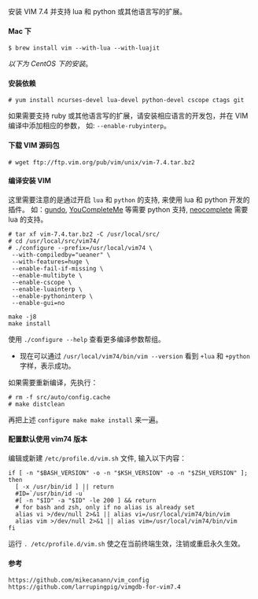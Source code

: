 安装 VIM 7.4 并支持 lua 和 python  或其他语言写的扩展。

#### Mac 下

    $ brew install vim --with-lua --with-luajit


*以下为 CentOS 下的安装*。

#### 安装依赖

    # yum install ncurses-devel lua-devel python-devel cscope ctags git

如果需要支持 ruby 或其他语言写的扩展，请安装相应语言的开发包，并在 VIM 编译中添加相应的参数，
如: `--enable-rubyinterp`。

#### 下载 VIM 源码包

    # wget ftp://ftp.vim.org/pub/vim/unix/vim-7.4.tar.bz2

#### 编译安装 VIM

这里需要注意的是通过开启 `lua` 和 `python` 的支持, 来使用 lua 和 python 开发的插件。
如：[gundo], [YouCompleteMe] 等需要 python 支持, [neocomplete] 需要 lua 的支持。

    # tar xf vim-7.4.tar.bz2 -C /usr/local/src/
    # cd /usr/local/src/vim74/
    # ./configure --prefix=/usr/local/vim74 \
     --with-compiledby="ueaner" \
     --with-features=huge \
     --enable-fail-if-missing \
     --enable-multibyte \
     --enable-cscope \
     --enable-luainterp \
     --enable-pythoninterp \
     --enable-gui=no

    make -j8
    make install

使用 `./configure --help` 查看更多编译参数帮组。

* 现在可以通过 `/usr/local/vim74/bin/vim --version` 看到 `+lua` 和 `+python` 字样，表示成功。

如果需要重新编译，先执行：

    # rm -f src/auto/config.cache
    # make distclean

再把上述 `configure make make install` 来一遍。

#### 配置默认使用 vim74 版本

编辑或新建 `/etc/profile.d/vim.sh` 文件, 输入以下内容：

    if [ -n "$BASH_VERSION" -o -n "$KSH_VERSION" -o -n "$ZSH_VERSION" ]; then
      [ -x /usr/bin/id ] || return
      #ID=`/usr/bin/id -u`
      #[ -n "$ID" -a "$ID" -le 200 ] && return
      # for bash and zsh, only if no alias is already set
      alias vi >/dev/null 2>&1 || alias vi=/usr/local/vim74/bin/vim
      alias vim >/dev/null 2>&1 || alias vim=/usr/local/vim74/bin/vim
    fi

运行 `. /etc/profile.d/vim.sh` 使之在当前终端生效，注销或重启永久生效。

#### 参考

    https://github.com/mikecanann/vim_config
    https://github.com/larrupingpig/vimgdb-for-vim7.4


[gundo]: https://github.com/sjl/gundo.vim
[YouCompleteMe]: https://github.com/Valloric/YouCompleteMe
[neocomplete]: https://github.com/Shougo/neocomplete.vim
